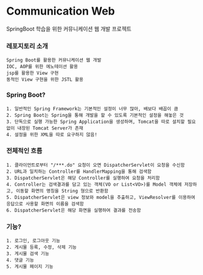 # Communication Web
SpringBoot 학습을 위한 커뮤니케이션 웹 개발 프로젝트

### 레포지토리 소개
```
Spring Boot를 활용한 커뮤니케이션 웹 개발 
IOC, AOP를 위한 에노테이션 활용   
jsp를 활용한 View 구현
동적인 View 구현을 위한 JSTL 활용
```

### Spring Boot?
```
1. 일반적인 Spring Framework는 기본적인 설정이 너무 많아, 배보다 배꼽이 큼
2. Spring Boot는 Spring을 통해 개발을 할 수 있도록 기본적인 설정을 해놓은 것
3. 단독으로 실행 가능한 Spring Application을 생성하며, Tomcat을 따로 설치할 필요 없이 내장된 Tomcat Server가 존재
4. 설정을 위한 XML을 따로 요구하지 않음!
```

### 전체적인 흐름 
```
1. 클라이언트로부터 "/***.do" 요청이 오면 DispatcherServlet이 요청을 수신함 
2. URL과 일치하는 Controller를 HandlerMapping을 통해 검색함 
3. DispatcherServlet은 해당 Controller를 실행하여 요청을 처리함 
4. Controller는 검색결과를 담고 있는 객체(VO or List<VO>)를 Model 객체에 저장하고, 이동할 화면의 명칭을 String 형으로 반환함
5. DispatcherServlet은 view 정보와 model을 추출하고, ViewResolver를 이용하여 응답으로 사용할 화면의 이름을 검색함
6. DispatcherServlet은 해당 화면을 실행하여 결과를 전송함
```

### 기능?
```
1. 로그인, 로그아웃 기능
2. 게시물 등록, 수정, 삭제 기능
3. 게시물 검색 기능
4. 댓글 기능 
5. 게시물 페이지 기능 
```
